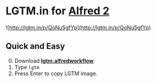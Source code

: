 LGTM.in for [Alfred 2](http://www.alfredapp.com/)
========================

![http://lgtm.in/p/QoNu5gfYp](http://lgtm.in/p/QoNu5gfYp)


## Quick and Easy

0. Download [**lgtm.alfredworkflow**](https://github.com/ymkjp/alfred-lgtmin-workflow/blob/v1.0/lgtm.alfredworkflow?raw=true).
1. Type ``lgtm``
2. Press Enter to copy LGTM image.
